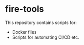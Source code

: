 # fire-tools

This repository contains scripts for:

* Docker files
* Scripts for automating CI/CD etc.


